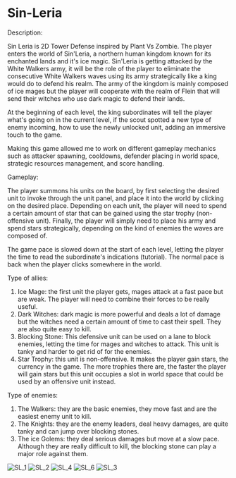 # Sin-Leria

Description:

Sin Leria is 2D Tower Defense inspired by Plant Vs Zombie. The player enters the world of Sin'Leria, a northern human kingdom known for its enchanted lands and it's ice magic.
Sin'Leria is getting attacked by the White Walkers army, it will be the role of the player to eliminate the consecutive White Walkers waves using its army strategically like a king would do to defend his realm.
The army of the kingdom is mainly composed of ice mages but the player will cooperate with the realm of Flein that will send their witches who use dark magic to defend their lands. 

At the beginning of each level, the king subordinates will tell the player what's going on in the current level, if the scout spotted a new type of enemy incoming, how to use the newly unlocked unit, adding an immersive touch to the game.

Making this game allowed me to work on different gameplay mechanics such as attacker spawning, cooldowns, defender placing in world space, strategic resources management, and score handling.

Gameplay:

The player summons his units on the board, by first selecting the desired unit to invoke through the unit panel, and place it into the world by clicking on the desired place. Depending on each unit, the player will need to spend a certain amount of star that can be gained using the star trophy (non-offensive unit). Finally, the player will simply need to place his army and spend stars strategically, depending on the kind of enemies the waves are composed of.

The game pace is slowed down at the start of each level, letting the player the time to read the subordinate's indications (tutorial). The normal pace is back when the player clicks somewhere in the world.

Type of allies:
1. Ice Mage: the first unit the player gets, mages attack at a fast pace but are weak. The player will need to combine their forces to be really useful. 
2. Dark Witches: dark magic is more powerful and deals a lot of damage but the witches need a certain amount of time to cast their spell. They are also quite easy to kill.
3. Blocking Stone: This defensive unit can be used on a lane to block enemies, letting the time for mages and witches to attack. This unit is tanky and harder to get rid of for the enemies.
4. Star Trophy: this unit is non-offensive. It makes the player gain stars, the currency in the game. The more trophies there are, the faster the player will gain stars but this unit occupies a slot in world space that could be used by an offensive unit instead.

Type of enemies:
1. The Walkers: they are the basic enemies, they move fast and are the easiest enemy unit to kill. 
2. The Knights: they are the enemy leaders, deal heavy damages, are quite tanky and can jump over blocking stones.
3. The ice Golems: they deal serious damages but move at a slow pace. Although they are really difficult to kill, the blocking stone can play a major role against them.

![SL_1](https://user-images.githubusercontent.com/66731438/99932721-47f02280-2d9c-11eb-8211-3c80725d4f04.PNG)
![SL_2](https://user-images.githubusercontent.com/66731438/99932715-44f53200-2d9c-11eb-95d8-8bb0c9bc6a00.PNG)
![SL_4](https://user-images.githubusercontent.com/66731438/99932718-46bef580-2d9c-11eb-8756-f6765d939aab.PNG)
![SL_6](https://user-images.githubusercontent.com/66731438/99932720-47578c00-2d9c-11eb-830d-0064abb8bc49.PNG)
![SL_3](https://user-images.githubusercontent.com/66731438/99932717-46bef580-2d9c-11eb-845f-1f8d9d041cfd.PNG)


